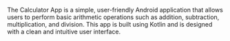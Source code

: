 The Calculator App is a simple, user-friendly Android application that allows users to perform basic arithmetic operations such as addition, subtraction, multiplication, and division. This app is built using Kotlin and is designed with a clean and intuitive user interface.

